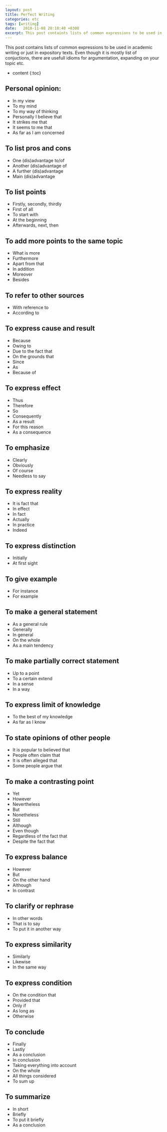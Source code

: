 ```yaml
---
layout: post
title: Perfect Writing
categories: etc
tags: [writing]
date:   2018-11-08 20:10:40 +0300
excerpt: This post containts lists of common expressions to be used in academic writing or just in expository texts. Even though it is conjuctions oriented, there are usefull constructions for argumentation.
---
```


This post contains lists of common expressions to be used in academic writing or just in expository texts. Even though it is mostly list of conjuctions, there are usefull idioms for argumentation, expanding on your topic etc.

* content
{:toc}

## Personal opinion:

- In my view
- To my mind
- To my way of thinking
- Personally I believe that
- It strikes me that
- It seems to me that
- As far as I am concerned

## To list pros and cons

- One (dis)advantage to/of
- Another (dis)advantage of
- A further (dis)advantage
- Main (dis)advantage

## To list points

- Firstly, secondly, thirdly
- First of all
- To start with
- At the beginning
- Afterwards, next, then

## To add more points to the same topic

- What is more
- Furthermore
- Apart from that
- In addition
- Moreover
- Besides

## To refer to other sources

- With reference to
- According to

## To express cause and result

- Because
- Owing to
- Due to the fact that
- On the grounds that
- Since
- As
- Because of

## To express effect

- Thus
- Therefore
- So
- Consequently
- As a result
- For this reason
- As a consequence

## To emphasize

- Clearly
- Obviously
- Of course
- Needless to say

## To express reality

- It is fact that
- In effect
- In fact
- Actually
- In practice
- Indeed

## To express distinction

- Initially
- At first sight

## To give example

- For instance
- For example

## To make a general statement

- As a general rule
- Generally
- In general
- On the whole
- As a main tendency

## To make partially correct statement

- Up to a point
- To a certain extend
- In a sense
- In a way

## To express limit of knowledge

- To the best of my knowledge
- As far as I know

## To state opinions of other people

- It is popular to believed that
- People often claim that
- It is often alleged that
- Some people argue that

## To make a contrasting point

- Yet
- However
- Nevertheless
- But
- Nonetheless
- Still
- Although
- Even though
- Regardless of the fact that
- Despite the fact that

## To express balance

- However
- But
- On the other hand
- Although
- In contrast

## To clarify or rephrase

- In other words
- That is to say
- To put it in another way

## To express similarity

- Similarly
- Likewise
- In the same way

## To express condition

- On the condition that
- Provided that
- Only if
- As long as
- Otherwise

## To conclude

- Finally
- Lastly
- As a conclusion
- In conclusion
- Taking everything into account
- On the whole
- All things considered
- To sum up

## To summarize

- In short
- Briefly
- To put it briefly
- As a conclusion
